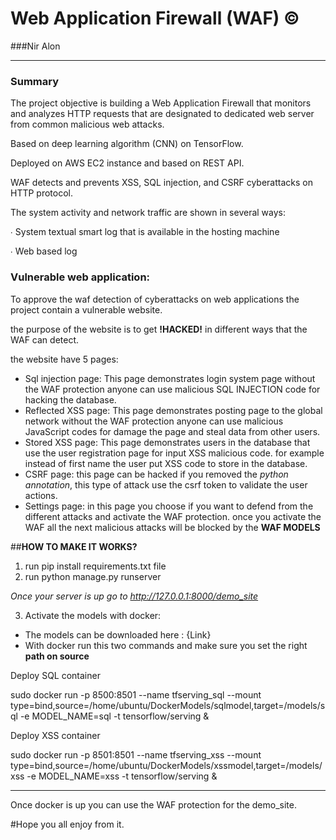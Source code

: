 # Web Application Firewall (WAF) &copy;
###Nir Alon 
***
### Summary 
The project objective is building a Web Application Firewall that monitors and analyzes HTTP requests that are  designated to dedicated web server from common malicious  web attacks.

Based on deep learning algorithm (CNN) on TensorFlow. 

Deployed on AWS EC2 instance and based on REST API. 

WAF detects and prevents XSS, SQL injection, and CSRF cyberattacks on HTTP protocol.

The system activity and network traffic are shown in several ways:

∙ System textual smart log that is available in the hosting machine

∙ Web based log 

### Vulnerable web application:
To approve the waf detection of cyberattacks on web applications
the project contain a vulnerable website.

the purpose of the website is to get **!HACKED!** in different ways that the WAF can detect.

the website have 5 pages:
* Sql injection page: This page demonstrates login system page without the WAF protection anyone can use malicious SQL INJECTION code for hacking the database.
* Reflected XSS page: This page demonstrates posting page to the global network without the WAF protection anyone can use malicious JavaScript codes for damage the page and steal data from other users.
* Stored XSS page: This page demonstrates users in the database that use the user registration page for input XSS malicious code. for example instead of first name the user put XSS code to store in the database.
* CSRF page: this page can be hacked if you removed the *python annotation*, this type of attack use the csrf token to validate the user actions.
* Settings page: in this page you choose if you want to defend from the different attacks and activate the WAF protection. once you activate the WAF all the next malicious attacks will be blocked by the **WAF MODELS**

##**HOW TO MAKE IT WORKS?**

1. run pip install requirements.txt file
2. run python manage.py runserver

*Once your server is up go to  http://127.0.0.1:8000/demo_site*

3. Activate the models with docker:
* The models can be downloaded here : {Link}
* With docker run this two commands and make sure you set the right **path on source**

Deploy SQL container

sudo docker run -p 8500:8501 --name tfserving_sql --mount type=bind,source=/home/ubuntu/DockerModels/sqlmodel,target=/models/sql -e MODEL_NAME=sql -t tensorflow/serving &

Deploy XSS container

sudo docker run -p 8501:8501 --name tfserving_xss --mount type=bind,source=/home/ubuntu/DockerModels/xssmodel,target=/models/xss -e MODEL_NAME=xss -t tensorflow/serving &

***
Once docker is up you can use the WAF protection for the demo_site.

#Hope you all enjoy from it.



